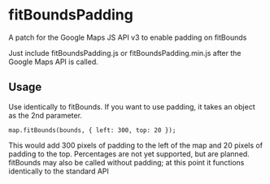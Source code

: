 fitBoundsPadding
================

A patch for the Google Maps JS API v3 to enable padding on fitBounds

Just include fitBoundsPadding.js or fitBoundsPadding.min.js after the Google Maps API is called. 


Usage
-----

Use identically to fitBounds. If you want to use padding, it takes an object as the 2nd parameter. 

    map.fitBounds(bounds, { left: 300, top: 20 });
    
This would add 300 pixels of padding to the left of the map and 20 pixels of padding to the top. Percentages are not yet supported, but are planned. fitBounds may also be called without padding; at this point it functions identically to the standard API
